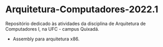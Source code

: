 # Arquitetura-Computadores-2022.1

Repositório dedicado às atividades da disciplina de Arquitetura de Computadores I, na UFC - campus Quixadá.

- Assembly para arquitetura x86.
